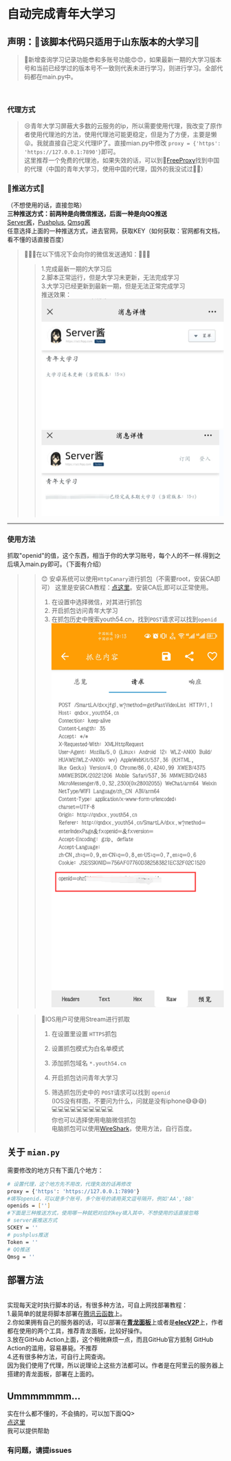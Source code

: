# 自动完成青年大学习
## 声明：👀该脚本代码只适用于山东版本的大学习👀<br/>

>   🚀新增查询学习记录功能😎和多账号功能😍😍，如果最新一期的大学习版本号和当前已经学过的版本号不一致则代表未进行学习，则进行学习。全部代码都在main.py中。
<br/>

###  代理方式  <br/>
> 😢青年大学习屏蔽大多数的云服务的ip，所以需要使用代理，我改变了原作者使用代理池的方法，使用代理池可能更稳定，但是为了方便，主要是懒😜。我就直接自己定义代理IP了。直接mian.py中修改 ``` proxy = {'https': 'https://127.0.0.1:7890'} ```即可。<br/>
> 这里推荐一个免费的代理池，如果失效的话，可以到🛫<a href = 'https://www.freeproxy.world/'>FreeProxy</a>找到中国的代理（中国的青年大学习，使用中国的代理，国外的我没试过🤦‍♂️）

### 🚀推送方式🚀
（不想使用的话，直接忽略）<br/>
<b>三种推送方式：前两种是向微信推送，后面一种是向QQ推送<br/>
</b><a href = 'https://sct.ftqq.com/'>Server酱</a>，<a href = "https://www.pushplus.plus/">Pushplus</a>,  <a href = "https://qmsg.zendee.cn/">Qmsg酱</a><br/>
任意选择上面的一种推送方式，进去官网，获取KEY（如何获取：官网都有文档，看不懂的话直接百度）
> 🍷🍷🍷在以下情况下会向你的微信发送通知：🍷🍷🍷<br/>
> >1.完成最新一期的大学习后<br/>
> >2.脚本正常运行，但是大学习未更新，无法完成学习<br/>
> >3.大学习已经更新到最新一期，但是无法正常完成学习<br/>
推送效果：<br/>
![](img/push.png)
![](img/success.png)
***

### 使用方法
抓取"openid"的值，这个东西，相当于你的大学习账号，每个人的不一样.得到之后填入main.py即可。（下面有介绍）


> > 😊 安卓系统可以使用`HttpCanary`进行抓包（不需要root，安装CA即可）
> > 这里是安装CA教程：<a href = 'https://blog.csdn.net/weixin_53891182/article/details/124739048?ops_request_misc=%257B%2522request%255Fid%2522%253A%2522167447216016800213015890%2522%252C%2522scm%2522%253A%252220140713.130102334..%2522%257D&request_id=167447216016800213015890&biz_id=0&utm_medium=distribute.pc_search_result.none-task-blog-2~all~sobaiduend~default-1-124739048-null-null.142^v71^insert_chatgpt,201^v4^add_ask&utm_term=httpcanary%E4%B8%8B%E8%BD%BD&spm=1018.2226.3001.4187'>点这里</a>。安装CA后,即可以正常使用。
> >  1. 在设置中选择微信，对其进行抓包
> >  2. 开启抓包访问青年大学习
> >  3. 在抓包历史中搜索youth54.cn，找到`POST`请求可以找到`openid`
> > ![](img/openid.png)

> > 🍎IOS用户可使用Stream进行抓取
> >
> >  1.  在设置里设置 `HTTPS`抓包
> > 
> >  2.  设置抓包模式为白名单模式
> > 
> >  3.  添加抓包域名 `*.youth54.cn`
> > 
> >  4.  开启抓包访问青年大学习
> > 
> >  5.  筛选抓包历史中的 `POST`请求可以找到 `openid`<br/>
> >  (IOS没有样图，不要问为什么，问就是没有iphone😅😅😅)<br/>
💻💻💻💻💻💻💻💻💻💻<br/>
> 你也可以选择使用电脑微信抓包<br/>
> 电脑抓包可以使用<a href = 'https://www.wireshark.org/'>WireShark</a>，使用方法，自行百度。
>   
>
## 关于 `mian.py`
需要修改的地方只有下面几个地方：<br/>
```bash
# 设置代理，这个地方先不用改，代理失效的话再修改
proxy = {'https': 'https://127.0.0.1:7890'}
#填写openid，可以是多个账号，多个账号的请用英文逗号隔开，例如'AA','BB'
openids = ['']
#下面是三种推送方式，使用哪一种就把对应的key填入其中，不想使用的话直接忽略
# server酱推送方式
SCKEY = ''
# pushplus推送
Token = ''
# QQ推送
Qmsg = ''
```


## 部署方法
<br/>
 实现每天定时执行脚本的话，有很多种方法，可自上网找部署教程：<br/>
 1.最简单的就是将脚本部署在<a href="https://console.cloud.tencent.com/scf/list?rid=33&ns=default">腾讯云函数</a>上。 <br/>
 2.你如果拥有自己的服务器的话，可以部署在<b><a href="https://github.com/whyour/qinglong">青龙面板</a></b>上或者是<b><a href =   "https://github.com/elecV2/elecV2P">elecV2P</a></b>上，作者都在使用的两个工具，推荐青龙面板，比较好操作。<br/>
 3.放在GitHub Action上面，这个稍微麻烦一点，而且GitHub官方抵制 GitHub Action的滥用，容易暴毙。不推荐<br/>
 4.还有很多种方法，可自行上网查询。<br/>
因为我们使用了代理，所以说理论上这些方法都可以。作者是在阿里云的服务器上搭建的青龙面板，部署在上面的。<br/>

## Ummmmmmm...<br/>
实在什么都不懂的，不会搞的，可以加下面QQ><br/>
<a href = "https://github.com/bighammer-link/youth_learnning/blob/main/img/qrcode.png">点这里</a><br/>
我可以提供帮助




### 有问题，请提issues
